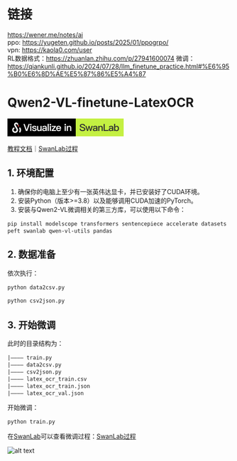 # 链接
https://wener.me/notes/ai  
ppo: https://yugeten.github.io/posts/2025/01/ppogrpo/  
vpn: https://kaola0.com/user  
RL数据格式：https://zhuanlan.zhihu.com/p/27941600074
微调：https://qiankunli.github.io/2024/07/28/llm_finetune_practice.html#%E6%95%B0%E6%8D%AE%E5%87%86%E5%A4%87
# Qwen2-VL-finetune-LatexOCR

[![](https://raw.githubusercontent.com/SwanHubX/assets/f7d1b667fc5c3da02e34ef4337b280fc17d35bb5/badge1.svg)](https://swanlab.cn/@ZeyiLin/Qwen2-VL-ft-latexocr/runs/1glks73k6u5gw98ovzwev/chart)

[教程文档](https://zhuanlan.zhihu.com/p/10705293665)｜[SwanLab过程](https://swanlab.cn/@ZeyiLin/Qwen2-VL-ft-latexocr/runs/1glks73k6u5gw98ovzwev/chart)

## 1. 环境配置

1. 确保你的电脑上至少有一张英伟达显卡，并已安装好了CUDA环境。
2. 安装Python（版本>=3.8）以及能够调用CUDA加速的PyTorch。
3. 安装与Qwen2-VL微调相关的第三方库，可以使用以下命令：

```
pip install modelscope transformers sentencepiece accelerate datasets peft swanlab qwen-vl-utils pandas
```

## 2. 数据准备

依次执行：

```bash
python data2csv.py
```

```bash
python csv2json.py
```

## 3. 开始微调

此时的目录结构为：

```
|———— train.py
|———— data2csv.py
|———— csv2json.py
|———— latex_ocr_train.csv
|———— latex_ocr_train.json
|———— latex_ocr_val.json
```

开始微调：

```bash
python train.py
```

在[SwanLab](https://swanlab.cn/)可以查看微调过程：[SwanLab过程](https://swanlab.cn/@ZeyiLin/Qwen2-VL-ft-latexocr/runs/1glks73k6u5gw98ovzwev/chart)

![alt text](readme_files/1.png)
